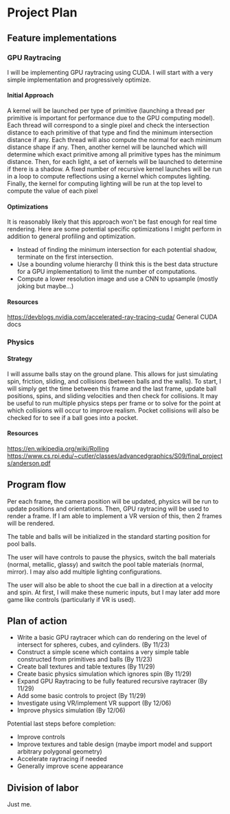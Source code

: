 # Project Plan

## Feature implementations

### GPU Raytracing

I will be implementing GPU raytracing using CUDA. I will start
with a very simple implementation and progressively optimize.

#### Initial Approach

A kernel will be launched per type of primitive (launching a thread per
primitive is important for performance due to the GPU computing model). Each
thread will correspond to a single pixel and check the intersection distance to
each primitive of that type and find the minimum intersection distance if any.
Each thread will also compute the normal for each minimum distance shape if any.
Then, another kernel will be launched which will determine which exact
primitive among all primitive types has the minimum distance. Then, for
each light, a set of kernels will be launched to determine if there is a shadow.
A fixed number of recursive kernel launches will be run in a loop to compute
reflections using a kernel which computes lighting. Finally, the kernel
for computing lighting will be run at the top level to compute the value of
each pixel

#### Optimizations

It is reasonably likely that this approach won't be fast enough for real
time rendering. Here are some potential specific optimizations I might perform
in addition to general profiling and optimization.

  - Instead of finding the minimum intersection for each potential shadow,
    terminate on the first intersection.
  - Use a bounding volume hierarchy (I think this is the best data structure
    for a GPU implementation) to limit the number of computations.
  - Compute a lower resolution image and use a CNN to upsample (mostly joking
    but maybe...)

#### Resources

https://devblogs.nvidia.com/accelerated-ray-tracing-cuda/
General CUDA docs

### Physics

#### Strategy

I will assume balls stay on the ground plane. This allows for just simulating
spin, friction, sliding, and collisions (between balls and the walls). To
start, I will simply get the time between this frame and the last frame, update
ball positions, spins, and sliding velocities and then check for collisions. It
may be useful to run multiple physics steps per frame or to solve for the point
at which collisions will occur to improve realism. Pocket collisions
will also be checked for to see if a ball goes into a pocket.

#### Resources

https://en.wikipedia.org/wiki/Rolling
https://www.cs.rpi.edu/~cutler/classes/advancedgraphics/S09/final_projects/anderson.pdf

## Program flow

Per each frame, the camera position will be updated, physics will be run
to update positions and orientations. Then, GPU raytracing will be used to
render a frame. If I am able to implement a VR version of this, then 2
frames will be rendered.

The table and balls will be initialized in the standard starting position for
pool balls.

The user will have controls to pause the physics, switch the ball materials
(normal, metallic, glassy) and switch the pool table materials
(normal, mirror). I may also add multiple lighting configurations.

The user will also be able to shoot the cue ball in a direction at a velocity
and spin. At first, I will make these numeric inputs, but I may later
add more game like controls (particularly if VR is used).



## Plan of action

- Write a basic GPU raytracer which can do rendering on the level of intersect
  for spheres, cubes, and cylinders. (By 11/23) 
- Construct a simple scene which contains a very simple table constructed from
  primitives and balls (By 11/23)
- Create ball textures and table textures (By 11/29)
- Create basic physics simulation which ignores spin (By 11/29)
- Expand GPU Raytracing to be fully featured recursive raytracer (By 11/29) 
- Add some basic controls to project (By 11/29)
- Investigate using VR/implement VR support (By 12/06)
- Improve physics simulation (By 12/06)

Potential last steps before completion:

- Improve controls 
- Improve textures and table design (maybe import model and support arbitrary
  polygonal geometry)
- Accelerate raytracing if needed
- Generally improve scene appearance

## Division of labor

Just me.
